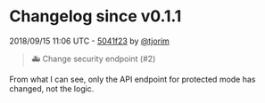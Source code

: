 # Changelog since v0.1.1

2018/09/15 11:06 UTC - [5041f23](https://github.com/hassio-addons/addon-docker-enabler/commit/5041f231a72f29ffe4e1f77347c29e552dc182b1) by [@tjorim](https://github.com/tjorim)
> :ambulance: Change security endpoint (#2)

From what I can see, only the API endpoint for protected mode has changed, not the logic. 

